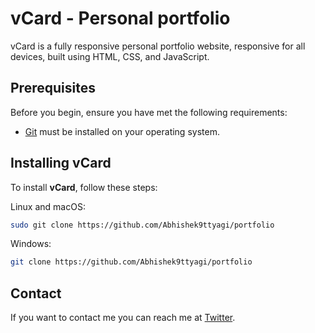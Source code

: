 # vCard - Personal portfolio
vCard is a fully responsive personal portfolio website, responsive for all devices, built using HTML, CSS, and JavaScript.

## Prerequisites

Before you begin, ensure you have met the following requirements:

* [Git](https://git-scm.com/downloads "Download Git") must be installed on your operating system.

## Installing vCard

To install **vCard**, follow these steps:

Linux and macOS:

```bash
sudo git clone https://github.com/Abhishek9ttyagi/portfolio
```

Windows:

```bash
git clone https://github.com/Abhishek9ttyagi/portfolio
```

## Contact

If you want to contact me you can reach me at [Twitter](https://www.linkedin.com/in/abhishek-k-b960b1213/).

